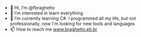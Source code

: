 - 👋 Hi, I’m @fbraghetto
- 👀 I’m interested in learn everything.
- 🌱 I’m currently learning C#. I programmed all my life, but not professionally, now I'm looking for new tools and languages
- 📫 How to reach me www.braghetto.eti.br

<!---
fbraghetto/fbraghetto is a ✨ special ✨ repository because its `README.md` (this file) appears on your GitHub profile.
You can click the Preview link to take a look at your changes.
--->
